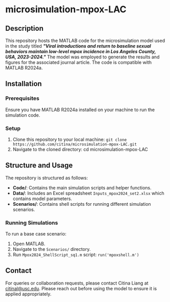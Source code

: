 # microsimulation-mpox-LAC

## Description
This repository hosts the MATLAB code for the microsimulation model used in the study titled **_"Viral introductions and return to baseline sexual behaviors maintain low-level mpox incidence in Los Angeles County, USA, 2023-2024."_** The model was employed to generate the results and figures for the associated journal article. The code is compatible with MATLAB R2024a.

## Installation

### Prerequisites
Ensure you have MATLAB R2024a installed on your machine to run the simulation code. 

### Setup
1. Clone this repository to your local machine: `git clone https://github.com/citina/microsimulation-mpox-LAC.git`
2. Navigate to the cloned directory: cd microsimulation-mpox-LAC
   
## Structure and Usage
The repository is structured as follows:
- **Code/**: Contains the main simulation scripts and helper functions.
- **Data/**: Includes an Excel spreadsheet `Inputs_mpox2024_set2.xlsx` which contains model parameters.
- **Scenarios/**: Contains shell scripts for running different simulation scenarios.

### Running Simulations
To run a base case scenario:
1. Open MATLAB.
2. Navigate to the `Scenarios/` directory.
3. Run `Mpox2024_ShellScript_sq1.m` script: `run('mpoxshell.m')`

## Contact
For queries or collaboration requests, please contact Citina Liang at [citinal@usc.edu](mailto:citinal@usc.edu). Please reach out before using the model to ensure it is applied appropriately.



